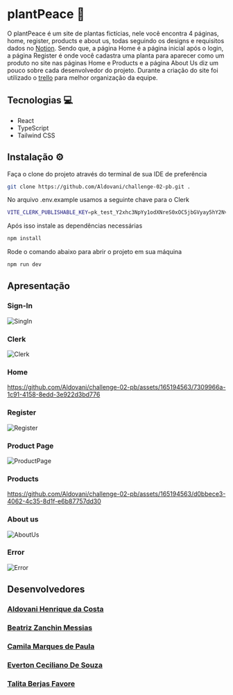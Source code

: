 # plantPeace 🌱 
O plantPeace é um site de plantas fictícias, nele você encontra 4 páginas, home, register, products e about us, todas seguindo os designs e requisitos dados no [Notion](https://dramatic-water-ade.notion.site/Desafio-2-Semana-8-956e3babfbc04f9aa29dde186ddaba5). Sendo que, a página Home é a página inicial após o login, a página Register é onde você cadastra uma planta para aparecer como um produto no site nas páginas Home e Products e a página About Us diz um pouco sobre cada desenvolvedor do projeto. Durante a criação do site foi utilizado o [trello](https://trello.com/b/93wJ5xlD/challenge-02-pb) para melhor organização da equipe.

## Tecnologias 💻
* React
* TypeScript
* Tailwind CSS

## Instalação ⚙️
Faça o clone do projeto através do terminal de sua IDE de preferência
```bash
git clone https://github.com/Aldovani/challenge-02-pb.git .
```

No arquivo .env.example usamos a seguinte chave para o Clerk
```bash
VITE_CLERK_PUBLISHABLE_KEY=pk_test_Y2xhc3NpYy1odXNreS0xOC5jbGVyay5hY2NvdW50cy5kZXYk
```

Após isso instale as dependências necessárias
```bash
npm install
```

Rode o comando abaixo para abrir o projeto em sua máquina
```bash
npm run dev
```

## Apresentação
### Sign-In
![SingIn](https://github.com/Aldovani/challenge-02-pb/assets/165194563/d57cbd7c-db9b-4584-8d94-4cbe4c5c47a2)


### Clerk
![Clerk](https://github.com/Aldovani/challenge-02-pb/assets/165194563/6c01f18e-dc73-46d4-9f28-fead41942700)


### Home
https://github.com/Aldovani/challenge-02-pb/assets/165194563/7309966a-1c91-4158-8edd-3e922d3bd776


### Register
![Register](https://github.com/Aldovani/challenge-02-pb/assets/165194563/7171a751-6f30-41ba-a30d-02660b4c7a9c)

### Product Page
![ProductPage](https://github.com/Aldovani/challenge-02-pb/assets/165194563/9c759d8e-be84-4404-bbf8-cdbf2dcde94e)


### Products
https://github.com/Aldovani/challenge-02-pb/assets/165194563/d0bbece3-4062-4c35-8d1f-e6b87757dd30


### About us
![AboutUs](https://github.com/Aldovani/challenge-02-pb/assets/165194563/5ee3c627-4889-4a77-a95a-bc4931d0890d)


### Error
![Error](https://github.com/Aldovani/challenge-02-pb/assets/165194563/9b8028fd-f0f6-4888-83e3-167df386ddb1)


## Desenvolvedores
### [Aldovani Henrique da Costa](https://github.com/Aldovani)
### [Beatriz Zanchin Messias](https://github.com/Biazanchin)
### [Camila Marques de Paula](https://github.com/itsmecamila)
### [Everton Ceciliano De Souza](https://github.com/EvertonCeciliano)
### [Talita Berjas Favore](https://github.com/itsmecamila)
